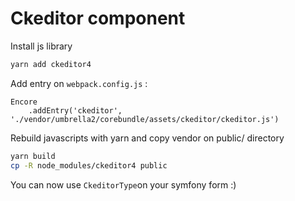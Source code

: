 # Ckeditor component
Install js library
```bash
yarn add ckeditor4
```

Add entry on `webpack.config.js` :
```javascripts
Encore
    .addEntry('ckeditor', './vendor/umbrella2/corebundle/assets/ckeditor/ckeditor.js')
```

Rebuild javascripts with yarn and copy vendor on public/ directory
```bash
yarn build
cp -R node_modules/ckeditor4 public
```

You can now use `CkeditorType`on your symfony form :)